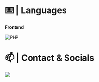 

# ⌨️ | Languages

<b>Frontend<br><br></b>
![PHP](https://img.shields.io/badge/-php-4f5b93?&style=for-the-badge&logo=php&logoColor=white)

# 📫 | Contact & Socials
<p>
<a href="https://t.me/stehack" target="_blank"><img src="https://img.shields.io/badge/-telegram-2487d4?style=for-the-badge&logo=telegram&logoColor=white">
</p>
